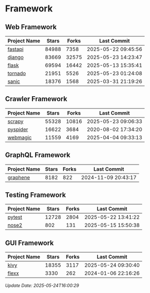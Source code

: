 # Framework

## Web Framework
| Project Name | Stars | Forks | Last Commit |
| ------------ | ----- | ----- | ----------- |
| [fastapi](https://github.com/fastapi/fastapi) | 84988 | 7358 | 2025-05-22 09:45:56 |
| [django](https://github.com/django/django) | 83669 | 32575 | 2025-05-23 14:23:47 |
| [flask](https://github.com/pallets/flask) | 69594 | 16442 | 2025-05-13 15:35:41 |
| [tornado](https://github.com/tornadoweb/tornado) | 21951 | 5526 | 2025-05-23 01:24:08 |
| [sanic](https://github.com/sanic-org/sanic) | 18376 | 1568 | 2025-03-31 21:19:26 |

## Crawler Framework
| Project Name | Stars | Forks | Last Commit |
| ------------ | ----- | ----- | ----------- |
| [scrapy](https://github.com/scrapy/scrapy) | 55328 | 10816 | 2025-05-23 09:06:33 |
| [pyspider](https://github.com/binux/pyspider) | 16622 | 3684 | 2020-08-02 17:34:20 |
| [webmagic](https://github.com/code4craft/webmagic) | 11559 | 4169 | 2025-04-04 09:33:13 |

## GraphQL Framework
| Project Name | Stars | Forks | Last Commit |
| ------------ | ----- | ----- | ----------- |
| [graphene](https://github.com/graphql-python/graphene) | 8182 | 822 | 2024-11-09 20:43:17 |

## Testing Framework
| Project Name | Stars | Forks | Last Commit |
| ------------ | ----- | ----- | ----------- |
| [pytest](https://github.com/pytest-dev/pytest) | 12728 | 2804 | 2025-05-22 13:41:22 |
| [nose2](https://github.com/nose-devs/nose2) | 802 | 131 | 2025-05-15 15:50:38 |

## GUI Framework
| Project Name | Stars | Forks | Last Commit |
| ------------ | ----- | ----- | ----------- |
| [kivy](https://github.com/kivy/kivy) | 18355 | 3117 | 2025-05-24 09:30:40 |
| [flexx](https://github.com/flexxui/flexx) | 3330 | 262 | 2024-01-06 22:16:26 |

*Update Date: 2025-05-24T16:00:29*